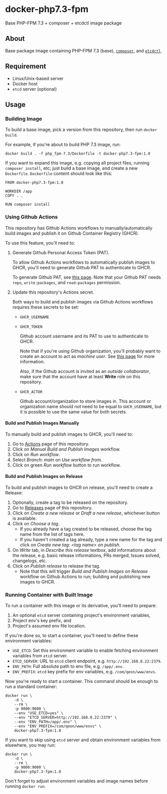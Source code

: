 # docker-php7.3-fpm
Base PHP-FPM 7.3 + composer + etcdctl image package

## About
Base package image containing PHP-FPM 7.3 (base), [`composer`][1], and [`etcdctl`][2].

## Requirement
- Linux/Unix-based server
- Docker host
- `etcd` server (optional)

## Usage
### Building Image
To build a base image, pick a version from this repository, then run `docker build`.

For example, if you're about to build PHP 7.3 image, run:

```
docker build . -f php_fpm-7.3/Dockerfile -t docker-php7.3-fpm:1.0
```

If you want to expand this image, e.g. copying all project files, running `composer install`, etc; just build a base image, and create a new `Dockerfile`. `Dockerfile` content should look like this:

```docker
FROM docker-php7.3-fpm:1.0

WORKDIR /app
COPY . .

RUN composer install
```

### Using Github Actions
This repository has Github Actions workflows to manually/automatically build images and publish it on Github Container Registry (GHCR).

To use this feature, you'll need to:
1. Generate Github Personal Access Token (PAT).

    To allow Github Actions workflows to automatically publish images to GHCR, you'll need to generate Github PAT to authenticate to GHCR.

    To generate Github PAT, see [this page][3]. Note that your Github PAT needs `repo`, `write:packages`, and `read:packages` permission.

2. Update this repository's Actions secret.

    Both ways to build and publish images via Github Actions workflows requires these secrets to be set:

    - `GHCR_USERNAME`
    - `GHCR_TOKEN`

        Github account username and its PAT to use to authenticate to GHCR.

        Note that if you're using Github organization, you'll probably want to create an account to act as _machine user_. See [this page][4] for more information.

        Also, if the Github account is invited as an _outside collaborator_, make sure that the account have at least __Write__ role on this repository.

    - `GHCR_ACTOR`

        Github account/organization to store images in. This account or organization name should not need to be equal to `GHCR_USERNAME`, but it is possible to use the same value for both secrets.

#### Build and Publish Images Manually
To manually build and publish images to GHCR, you'll need to:
1. Go to [Actions][5] page of this repository.
2. Click on _Manual Build and Publish Images_ workflow.
3. Click on _Run workflow_.
4. Select _Branch: main_ on _Use workflow from_.
4. Click on green _Run workflow_ button to run workflow.

#### Build and Publish Images on Release
To build and publish images to GHCR on release, you'll need to create a Release:
1. Optionally, create a tag to be released on the repository.
1. Go to [Releases][6] page of this repository.
1. Click on _Create a new release_ or _Draft a new release_, whichever button is available.
1. Click on _Choose a tag_.
    - If you already have a tag created to be released, choose the tag name from the list of tags here.
    - If you haven't created a tag already, type a new name for the tag and click on _Create new tag: \<tag name\> on publish_.
1. On _Write_ tab, in _Describe this release_ textbox, add informations about the release, e.g. basic release informations, PRs merged, Issues solved, changelogs, etc.
1. Click on _Publish release_ to release the tag.
    - Note that this will trigger _Build and Publish Images on Release_ workflow on Github Actions to run; building and publishing new images to GHCR.

### Running Container with Built Image
To run a container with this image or its derivative, you'll need to prepare:

1. An optional `etcd` server containing project's environment variables,
1. Project env's key prefix, and
1. Project's assumed env file location.

If you're done so, to start a container, you'll need to define these environment variables:

- `USE_ETCD`: Set this environment variable to enable fetching environment variables from `etcd` server.
- `ETCD_SERVER`: URL to `etcd` client endpoint, e.g. `http://192.168.0.22:2379`.
- `ENV_PATH`: Full absolute path to env file, e.g. `/app/.env`.
- `ENV_PREFIX`: `etcd` key prefix for env variables, e.g. `/com/qeon/www/envs`.

Now you're ready to start a container. This command should be enough to run a standard container:

```
docker run \
    -d \
    --rm \
    -p 9000:9000 \
    --env "USE_ETCD=yes" \
    --env "ETCD_SERVER=http://192.168.0.22:2379" \
    --env "ENV_PATH=/app/.env" \
    --env "ENV_PREFIX=/com/qeon/www/envs" \
    docker-php7.3-fpm:1.0
```

If you want to skip using `etcd` server and obtain environment variables from elsewhere, you may run:

```
docker run \
    -d \
    --rm \
    -p 9000:9000 \
    docker-php7.3-fpm:1.0
```

Don't forget to adjust environment variables and image names before running `docker run`.

[1]: https://getcomposer.org/
[2]: https://github.com/etcd-io/etcd/tree/master/etcdctl
[3]: https://docs.github.com/en/authentication/keeping-your-account-and-data-secure/creating-a-personal-access-token
[4]: https://docs.github.com/en/get-started/learning-about-github/types-of-github-accounts#personal-accounts
[5]: https://github.com/Qeon-Digital-House/docker-php7.3-fpm/actions
[6]: https://github.com/Qeon-Digital-House/docker-php7.3-fpm/releases

